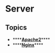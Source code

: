 # Server

## Topics

* \*\*\*\*[**Apache2**](apache2/)\*\*\*\*
* \*\*\*\*[**Nginx**](nginx/)\*\*\*\*

